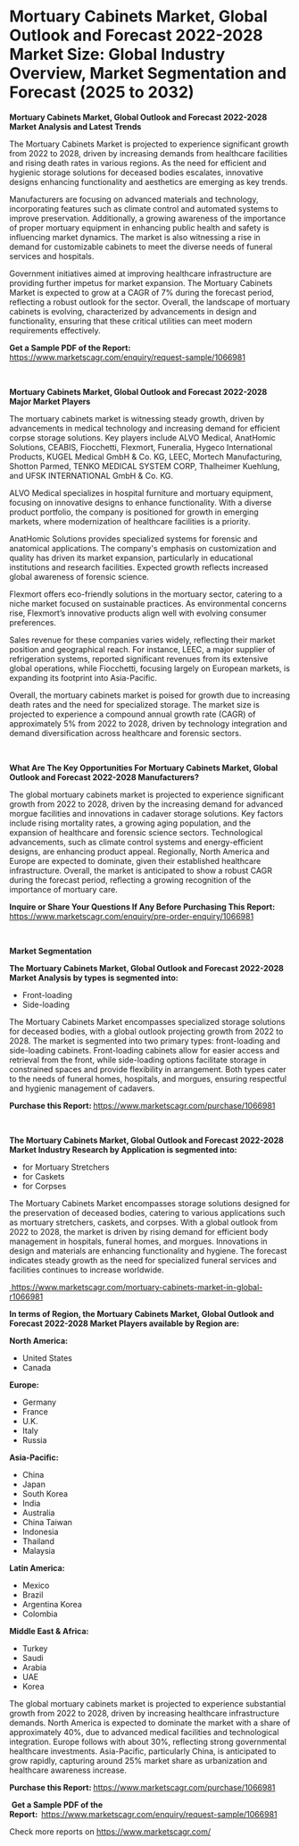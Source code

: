 <p><h1>Mortuary Cabinets Market, Global Outlook and Forecast 2022-2028 Market Size: Global Industry Overview, Market Segmentation and Forecast (2025 to 2032)</h1></p><p><strong>Mortuary Cabinets Market, Global Outlook and Forecast 2022-2028 Market Analysis and Latest Trends</strong></p>
<p><p>The Mortuary Cabinets Market is projected to experience significant growth from 2022 to 2028, driven by increasing demands from healthcare facilities and rising death rates in various regions. As the need for efficient and hygienic storage solutions for deceased bodies escalates, innovative designs enhancing functionality and aesthetics are emerging as key trends. </p><p>Manufacturers are focusing on advanced materials and technology, incorporating features such as climate control and automated systems to improve preservation. Additionally, a growing awareness of the importance of proper mortuary equipment in enhancing public health and safety is influencing market dynamics. The market is also witnessing a rise in demand for customizable cabinets to meet the diverse needs of funeral services and hospitals.</p><p>Government initiatives aimed at improving healthcare infrastructure are providing further impetus for market expansion. The Mortuary Cabinets Market is expected to grow at a CAGR of 7% during the forecast period, reflecting a robust outlook for the sector. Overall, the landscape of mortuary cabinets is evolving, characterized by advancements in design and functionality, ensuring that these critical utilities can meet modern requirements effectively.</p></p>
<p><strong>Get a Sample PDF of the Report:&nbsp;</strong> <a href="https://www.marketscagr.com/enquiry/request-sample/1066981?utm_campaign=3575&utm_medium=2&utm_source=Github&utm_content=ia&utm_term=21032025&utm_id=mortuary-cabinets-market-global-outlook-and-forecast-2022-2028">https://www.marketscagr.com/enquiry/request-sample/1066981</a></p>
<p>&nbsp;</p>
<p><strong>Mortuary Cabinets Market, Global Outlook and Forecast 2022-2028 Major Market Players</strong></p>
<p><p>The mortuary cabinets market is witnessing steady growth, driven by advancements in medical technology and increasing demand for efficient corpse storage solutions. Key players include ALVO Medical, AnatHomic Solutions, CEABIS, Fiocchetti, Flexmort, Funeralia, Hygeco International Products, KUGEL Medical GmbH & Co. KG, LEEC, Mortech Manufacturing, Shotton Parmed, TENKO MEDICAL SYSTEM CORP, Thalheimer Kuehlung, and UFSK INTERNATIONAL GmbH & Co. KG.</p><p>ALVO Medical specializes in hospital furniture and mortuary equipment, focusing on innovative designs to enhance functionality. With a diverse product portfolio, the company is positioned for growth in emerging markets, where modernization of healthcare facilities is a priority.</p><p>AnatHomic Solutions provides specialized systems for forensic and anatomical applications. The company's emphasis on customization and quality has driven its market expansion, particularly in educational institutions and research facilities. Expected growth reflects increased global awareness of forensic science.</p><p>Flexmort offers eco-friendly solutions in the mortuary sector, catering to a niche market focused on sustainable practices. As environmental concerns rise, Flexmort’s innovative products align well with evolving consumer preferences.</p><p>Sales revenue for these companies varies widely, reflecting their market position and geographical reach. For instance, LEEC, a major supplier of refrigeration systems, reported significant revenues from its extensive global operations, while Fiocchetti, focusing largely on European markets, is expanding its footprint into Asia-Pacific.</p><p>Overall, the mortuary cabinets market is poised for growth due to increasing death rates and the need for specialized storage. The market size is projected to experience a compound annual growth rate (CAGR) of approximately 5% from 2022 to 2028, driven by technology integration and demand diversification across healthcare and forensic sectors.</p></p>
<p>&nbsp;</p>
<p><strong>What Are The Key Opportunities For Mortuary Cabinets Market, Global Outlook and Forecast 2022-2028 Manufacturers?</strong></p>
<p><p>The global mortuary cabinets market is projected to experience significant growth from 2022 to 2028, driven by the increasing demand for advanced morgue facilities and innovations in cadaver storage solutions. Key factors include rising mortality rates, a growing aging population, and the expansion of healthcare and forensic science sectors. Technological advancements, such as climate control systems and energy-efficient designs, are enhancing product appeal. Regionally, North America and Europe are expected to dominate, given their established healthcare infrastructure. Overall, the market is anticipated to show a robust CAGR during the forecast period, reflecting a growing recognition of the importance of mortuary care.</p></p>
<p><strong>Inquire or Share Your Questions If Any Before Purchasing This Report:</strong> <a href="https://www.marketscagr.com/enquiry/pre-order-enquiry/1066981?utm_campaign=3575&utm_medium=2&utm_source=Github&utm_content=ia&utm_term=21032025&utm_id=mortuary-cabinets-market-global-outlook-and-forecast-2022-2028">https://www.marketscagr.com/enquiry/pre-order-enquiry/1066981</a></p>
<p>&nbsp;</p>
<p><strong>Market Segmentation</strong></p>
<p><strong>The Mortuary Cabinets Market, Global Outlook and Forecast 2022-2028 Market Analysis by types is segmented into:</strong></p>
<p><ul><li>Front-loading</li><li>Side-loading</li></ul></p>
<p><p>The Mortuary Cabinets Market encompasses specialized storage solutions for deceased bodies, with a global outlook projecting growth from 2022 to 2028. The market is segmented into two primary types: front-loading and side-loading cabinets. Front-loading cabinets allow for easier access and retrieval from the front, while side-loading options facilitate storage in constrained spaces and provide flexibility in arrangement. Both types cater to the needs of funeral homes, hospitals, and morgues, ensuring respectful and hygienic management of cadavers.</p></p>
<p><strong>Purchase this Report:&nbsp;</strong><a href="https://www.marketscagr.com/purchase/1066981?utm_campaign=3575&utm_medium=2&utm_source=Github&utm_content=ia&utm_term=21032025&utm_id=mortuary-cabinets-market-global-outlook-and-forecast-2022-2028">https://www.marketscagr.com/purchase/1066981</a></p>
<p>&nbsp;</p>
<p><strong>The Mortuary Cabinets Market, Global Outlook and Forecast 2022-2028 Market Industry Research by Application is segmented into:</strong></p>
<p><ul><li>for Mortuary Stretchers</li><li>for Caskets</li><li>for Corpses</li></ul></p>
<p><p>The Mortuary Cabinets Market encompasses storage solutions designed for the preservation of deceased bodies, catering to various applications such as mortuary stretchers, caskets, and corpses. With a global outlook from 2022 to 2028, the market is driven by rising demand for efficient body management in hospitals, funeral homes, and morgues. Innovations in design and materials are enhancing functionality and hygiene. The forecast indicates steady growth as the need for specialized funeral services and facilities continues to increase worldwide.</p></p>
<p><a href="https://www.marketscagr.com/mortuary-cabinets-market-in-global-r1066981?utm_campaign=3575&utm_medium=2&utm_source=Github&utm_content=ia&utm_term=21032025&utm_id=mortuary-cabinets-market-global-outlook-and-forecast-2022-2028">&nbsp;https://www.marketscagr.com/mortuary-cabinets-market-in-global-r1066981</a></p>
<p><strong>In terms of Region, the Mortuary Cabinets Market, Global Outlook and Forecast 2022-2028 Market Players available by Region are:</strong></p>
<p>
    <p> <strong> North America: </strong>
        <ul>
            <li>United States</li>
            <li>Canada</li>
        </ul>
        </p> 
    <p> <strong> Europe: </strong>
        <ul>
            <li>Germany</li>
            <li>France</li>
            <li>U.K.</li>
            <li>Italy</li>
            <li>Russia</li>
        </ul>
        </p> 
    <p> <strong> Asia-Pacific: </strong>
        <ul>
            <li>China</li>
            <li>Japan</li>
            <li>South Korea</li>
            <li>India</li>
            <li>Australia</li>
            <li>China Taiwan</li>
            <li>Indonesia</li>
            <li>Thailand</li>
            <li>Malaysia</li>
        </ul>
        </p> 
    <p> <strong> Latin America: </strong>
        <ul>
            <li>Mexico</li>
            <li>Brazil</li>
            <li>Argentina Korea</li>
            <li>Colombia</li>
        </ul>
        </p> 
    <p> <strong> Middle East & Africa: </strong>
        <ul>
            <li>Turkey</li>
            <li>Saudi</li>
            <li>Arabia</li>
            <li>UAE</li>
            <li>Korea</li>
        </ul>
    </p>
    </p>
<p><p>The global mortuary cabinets market is projected to experience substantial growth from 2022 to 2028, driven by increasing healthcare infrastructure demands. North America is expected to dominate the market with a share of approximately 40%, due to advanced medical facilities and technological integration. Europe follows with about 30%, reflecting strong governmental healthcare investments. Asia-Pacific, particularly China, is anticipated to grow rapidly, capturing around 25% market share as urbanization and healthcare awareness increase.</p></p>
<p><strong>Purchase this Report: </strong><a href="https://www.marketscagr.com/purchase/1066981?utm_campaign=3575&utm_medium=2&utm_source=Github&utm_content=ia&utm_term=21032025&utm_id=mortuary-cabinets-market-global-outlook-and-forecast-2022-2028">https://www.marketscagr.com/purchase/1066981</a></p>
<p>&nbsp;<strong>Get a Sample PDF of the Report:&nbsp;&nbsp;</strong><a href="https://www.marketscagr.com/enquiry/request-sample/1066981?utm_campaign=3575&utm_medium=2&utm_source=Github&utm_content=ia&utm_term=21032025&utm_id=mortuary-cabinets-market-global-outlook-and-forecast-2022-2028">https://www.marketscagr.com/enquiry/request-sample/1066981</a></p>
<p><strong></strong></p>
<p>Check more reports on <a href="https://www.marketscagr.com/?utm_campaign=3575&utm_medium=2&utm_source=Github&utm_content=ia&utm_term=21032025&utm_id=mortuary-cabinets-market-global-outlook-and-forecast-2022-2028">https://www.marketscagr.com/</a></p>